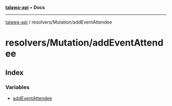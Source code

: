 [**talawa-api**](../../../README.md) • **Docs**

***

[talawa-api](../../../modules.md) / resolvers/Mutation/addEventAttendee

# resolvers/Mutation/addEventAttendee

## Index

### Variables

- [addEventAttendee](variables/addEventAttendee.md)
